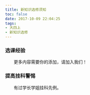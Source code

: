 ```yaml
---
title: 新知识选修须知
toc: false
date: 2017-10-09 22:04:25
tags:
- 大四上
- 新知识选修
---
```

### 选课经验
&emsp;&emsp;更多内容需要你的添加，请加入我们！

### 提高挂科警惕
&emsp;&emsp;有过学长学姐挂科先例。
